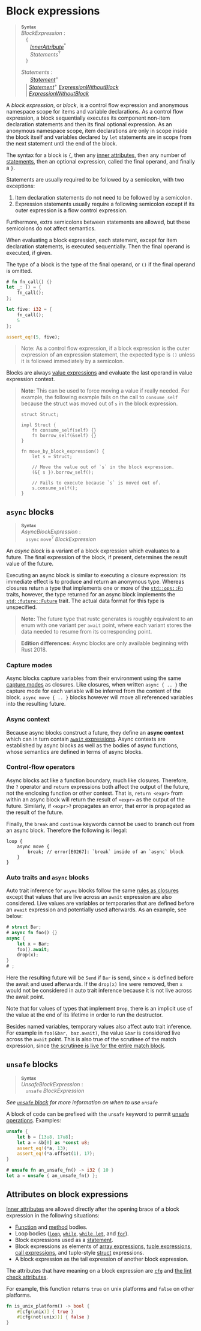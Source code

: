 # Block expressions

> **<sup>Syntax</sup>**\
> _BlockExpression_ :\
> &nbsp;&nbsp; `{`\
> &nbsp;&nbsp; &nbsp;&nbsp; [_InnerAttribute_]<sup>\*</sup>\
> &nbsp;&nbsp; &nbsp;&nbsp; _Statements_<sup>?</sup>\
> &nbsp;&nbsp; `}`
>
> _Statements_ :\
> &nbsp;&nbsp; &nbsp;&nbsp; [_Statement_]<sup>\+</sup>\
> &nbsp;&nbsp; | [_Statement_]<sup>\+</sup> [_ExpressionWithoutBlock_]\
> &nbsp;&nbsp; | [_ExpressionWithoutBlock_]

A *block expression*, or *block*, is a control flow expression and anonymous namespace scope for items and variable declarations.
As a control flow expression, a block sequentially executes its component non-item declaration statements and then its final optional expression.
As an anonymous namespace scope, item declarations are only in scope inside the block itself and variables declared by `let` statements are in scope from the next statement until the end of the block.

The syntax for a block is `{`, then any [inner attributes], then any number of [statements], then an optional expression, called the final operand, and finally a `}`.

Statements are usually required to be followed by a semicolon, with two exceptions:

1. Item declaration statements do not need to be followed by a semicolon.
2. Expression statements usually require a following semicolon except if its outer expression is a flow control expression.

Furthermore, extra semicolons between statements are allowed, but these semicolons do not affect semantics.

When evaluating a block expression, each statement, except for item declaration statements, is executed sequentially.
Then the final operand is executed, if given.

The type of a block is the type of the final operand, or `()` if the final operand is omitted.

```rust
# fn fn_call() {}
let _: () = {
    fn_call();
};

let five: i32 = {
    fn_call();
    5
};

assert_eq!(5, five);
```

> Note: As a control flow expression, if a block expression is the outer expression of an expression statement, the expected type is `()` unless it is followed immediately by a semicolon.

Blocks are always [value expressions] and evaluate the last operand in value expression context.

> **Note**: This can be used to force moving a value if really needed.
> For example, the following example fails on the call to `consume_self` because the struct was moved out of `s` in the block expression.
>
> ```rust,compile_fail
> struct Struct;
>
> impl Struct {
>     fn consume_self(self) {}
>     fn borrow_self(&self) {}
> }
>
> fn move_by_block_expression() {
>     let s = Struct;
>
>     // Move the value out of `s` in the block expression.
>     (&{ s }).borrow_self();
>
>     // Fails to execute because `s` is moved out of.
>     s.consume_self();
> }
> ```

## `async` blocks

> **<sup>Syntax</sup>**\
> _AsyncBlockExpression_ :\
> &nbsp;&nbsp; `async` `move`<sup>?</sup> _BlockExpression_

An *async block* is a variant of a block expression which evaluates to a future.
The final expression of the block, if present, determines the result value of the future.

Executing an async block is similar to executing a closure expression:
its immediate effect is to produce and return an anonymous type.
Whereas closures return a type that implements one or more of the [`std::ops::Fn`] traits, however, the type returned for an async block implements the [`std::future::Future`] trait.
The actual data format for this type is unspecified.

> **Note:** The future type that rustc generates is roughly equivalent to an enum with one variant per `await` point, where each variant stores the data needed to resume from its corresponding point.

> **Edition differences**: Async blocks are only available beginning with Rust 2018.

### Capture modes

Async blocks capture variables from their environment using the same [capture modes] as closures.
Like closures, when written `async { .. }` the capture mode for each variable will be inferred from the content of the block.
`async move { .. }` blocks however will move all referenced variables into the resulting future.

### Async context

Because async blocks construct a future, they define an **async context** which can in turn contain [`await` expressions].
Async contexts are established by async blocks as well as the bodies of async functions, whose semantics are defined in terms of async blocks.

### Control-flow operators

Async blocks act like a function boundary, much like closures.
Therefore, the `?` operator and `return` expressions both affect the output of the future, not the enclosing function or other context.
That is, `return <expr>` from within an async block will return the result of `<expr>` as the output of the future.
Similarly, if `<expr>?` propagates an error, that error is propagated as the result of the future.

Finally, the `break` and `continue` keywords cannot be used to branch out from an async block.
Therefore the following is illegal:

```rust,compile_fail
loop {
    async move {
        break; // error[E0267]: `break` inside of an `async` block
    }
}
```

### Auto traits and `async` blocks

Auto trait inference for `async` blocks follow the same [rules as closures] except that values that are live across an `await` expression are also considered.
Live values are variables or temporaries that are defined before an `await` expression and potentially used afterwards.
As an example, see below:
```rust
# struct Bar;
# async fn foo() {}
async {
    let x = Bar;
    foo().await;
    drop(x);
}
# ;
```
Here the resulting future will be `Send` if `Bar` is send, since `x` is defined before the await and used afterwards.
If the `drop(x)` line were removed, then `x` would not be considered in auto trait inference because it is not live across the await point.

Note that for values of types that implement `Drop`, there is an implicit use of the value at the end of its lifetime in order to run the destructor.

Besides named variables, temporary values also affect auto trait inference.
For example in `foo(&bar, baz.await)`, the value `&bar` is considered live across the `await` point.
This is also true of the scrutinee of the match expression, since [the scrutinee is live for the entire match block][temporary-scopes].

## `unsafe` blocks

> **<sup>Syntax</sup>**\
> _UnsafeBlockExpression_ :\
> &nbsp;&nbsp; `unsafe` _BlockExpression_

_See [`unsafe` block](../unsafe-blocks.md) for more information on when to use `unsafe`_

A block of code can be prefixed with the `unsafe` keyword to permit [unsafe operations].
Examples:

```rust
unsafe {
    let b = [13u8, 17u8];
    let a = &b[0] as *const u8;
    assert_eq!(*a, 13);
    assert_eq!(*a.offset(1), 17);
}

# unsafe fn an_unsafe_fn() -> i32 { 10 }
let a = unsafe { an_unsafe_fn() };
```

## Attributes on block expressions

[Inner attributes] are allowed directly after the opening brace of a block expression in the following situations:

* [Function] and [method] bodies.
* Loop bodies ([`loop`], [`while`], [`while let`], and [`for`]).
* Block expressions used as a [statement].
* Block expressions as elements of [array expressions], [tuple expressions],
  [call expressions], and tuple-style [struct] expressions.
* A block expression as the tail expression of another block expression.
<!-- Keep list in sync with expressions.md -->

The attributes that have meaning on a block expression are [`cfg`] and [the lint check attributes].

For example, this function returns `true` on unix platforms and `false` on other platforms.

```rust
fn is_unix_platform() -> bool {
    #[cfg(unix)] { true }
    #[cfg(not(unix))] { false }
}
```

[_ExpressionWithoutBlock_]: ../expressions.md
[_InnerAttribute_]: ../attributes.md
[_Statement_]: ../statements.md
[`await` expressions]: await-expr.md
[`cfg`]: ../conditional-compilation.md
[`for`]: loop-expr.md#iterator-loops
[`loop`]: loop-expr.md#infinite-loops
[`std::ops::Fn`]: ../../std/ops/trait.Fn.html
[`std::future::Future`]: ../../std/future/trait.Future.html
[`while let`]: loop-expr.md#predicate-pattern-loops
[`while`]: loop-expr.md#predicate-loops
[array expressions]: array-expr.md
[call expressions]: call-expr.md
[capture modes]: ../types/closure.md#capture-modes
[function]: ../items/functions.md
[inner attributes]: ../attributes.md
[method]: ../items/associated-items.md#methods
[mutable reference]: ../types/pointer.md#mutables-references-
[shared references]: ../types/pointer.md#shared-references-
[statement]: ../statements.md
[statements]: ../statements.md
[struct]: struct-expr.md
[the lint check attributes]: ../attributes/diagnostics.md#lint-check-attributes
[tuple expressions]: tuple-expr.md
[unsafe operations]: ../unsafety.md
[value expressions]: ../expressions.md#place-expressions-and-value-expressions
[rules as closures]: ../special-types-and-traits.md#auto-traits
[temporary-scopes]: ../destructors.md#temporary-scopes
